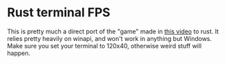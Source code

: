 # Rust terminal FPS

This is pretty much a direct port of the "game" made in [this video](https://youtu.be/xW8skO7MFYw) to rust. It relies pretty heavily on winapi, and won't work in anything but Windows. Make sure you set your terminal to 120x40, otherwise weird stuff will happen.
